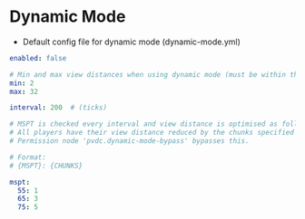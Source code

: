 # Dynamic Mode

- Default config file for dynamic mode (dynamic-mode.yml)

```yaml
enabled: false

# Min and max view distances when using dynamic mode (must be within the global boundaries defined in config.yml)
min: 2
max: 32

interval: 200  # (ticks)

# MSPT is checked every interval and view distance is optimised as follows:
# All players have their view distance reduced by the chunks specified from their max allowed view distance
# Permission node 'pvdc.dynamic-mode-bypass' bypasses this.

# Format:
# {MSPT}: {CHUNKS}

mspt:
  55: 1
  65: 3
  75: 5
```